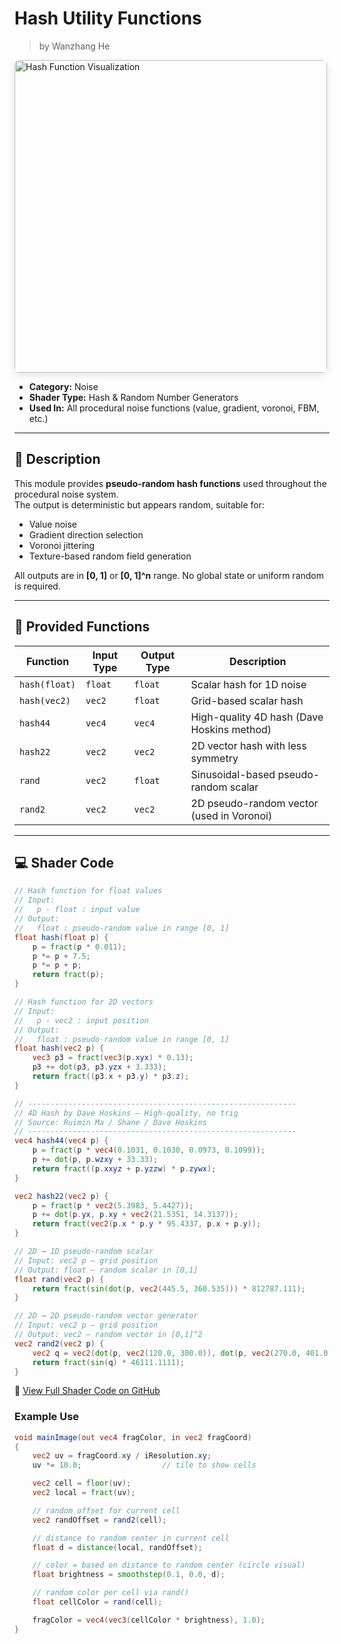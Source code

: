 
<div class="container">
    <h1 class="main-heading">Hash Utility Functions</h1>
    <blockquote class="author">by Wanzhang He</blockquote>
</div>

<img src="../../../static/images/images4Shaders/hash_function_visualization.png" alt="Hash Function Visualization" width="500" style="border-radius: 8px; box-shadow: 0 4px 12px rgba(0,0,0,0.1);">

- **Category:** Noise 
- **Shader Type:** Hash & Random Number Generators  
- **Used In:** All procedural noise functions (value, gradient, voronoi, FBM, etc.)

---

## 🧠 Description

This module provides **pseudo-random hash functions** used throughout the procedural noise system.  
The output is deterministic but appears random, suitable for:

- Value noise  
- Gradient direction selection  
- Voronoi jittering  
- Texture-based random field generation

All outputs are in **[0, 1]** or **[0, 1]^n** range. No global state or uniform random is required.

---

## 🔑 Provided Functions

| Function     | Input Type | Output Type | Description                                   |
|--------------|------------|-------------|-----------------------------------------------|
| `hash(float)`| `float`    | `float`     | Scalar hash for 1D noise                      |
| `hash(vec2)` | `vec2`     | `float`     | Grid-based scalar hash                        |
| `hash44`     | `vec4`     | `vec4`      | High-quality 4D hash (Dave Hoskins method)    |
| `hash22`     | `vec2`     | `vec2`      | 2D vector hash with less symmetry             |
| `rand`       | `vec2`     | `float`     | Sinusoidal-based pseudo-random scalar         |
| `rand2`      | `vec2`     | `vec2`      | 2D pseudo-random vector (used in Voronoi)     |

---

## 💻 Shader Code

```glsl
// Hash function for float values
// Input: 
//   p - float : input value
// Output:
//   float : pseudo-random value in range [0, 1]
float hash(float p) {
    p = fract(p * 0.011);
    p *= p + 7.5;
    p *= p + p;
    return fract(p);
}

// Hash function for 2D vectors
// Input:
//   p - vec2 : input position
// Output:
//   float : pseudo-random value in range [0, 1]
float hash(vec2 p) {
    vec3 p3 = fract(vec3(p.xyx) * 0.13);
    p3 += dot(p3, p3.yzx + 3.333);
    return fract((p3.x + p3.y) * p3.z);
}

// ------------------------------------------------------------
// 4D Hash by Dave Hoskins – High-quality, no trig
// Source: Ruimin Ma / Shane / Dave Hoskins
// ------------------------------------------------------------
vec4 hash44(vec4 p) {
    p = fract(p * vec4(0.1031, 0.1030, 0.0973, 0.1099));
    p += dot(p, p.wzxy + 33.33);
    return fract((p.xxyz + p.yzzw) * p.zywx);
}

vec2 hash22(vec2 p) {
    p = fract(p * vec2(5.3983, 5.4427));
    p += dot(p.yx, p.xy + vec2(21.5351, 14.3137));
    return fract(vec2(p.x * p.y * 95.4337, p.x + p.y));
}

// 2D → 1D pseudo-random scalar
// Input: vec2 p — grid position
// Output: float — random scalar in [0,1]
float rand(vec2 p) {
    return fract(sin(dot(p, vec2(445.5, 360.535))) * 812787.111);
}

// 2D → 2D pseudo-random vector generator
// Input: vec2 p — grid position
// Output: vec2 — random vector in [0,1]^2
vec2 rand2(vec2 p) {
    vec2 q = vec2(dot(p, vec2(120.0, 300.0)), dot(p, vec2(270.0, 401.0)));
    return fract(sin(q) * 46111.1111);
}
```
🔗 [View Full Shader Code on GitHub](https://github.com/friedaxvictoria/procedural_shader_framework/blob/main/shaders/shaders/noise/hash.glsl)
### Example Use
```glsl
void mainImage(out vec4 fragColor, in vec2 fragCoord)
{
    vec2 uv = fragCoord.xy / iResolution.xy;
    uv *= 10.0;                  // tile to show cells

    vec2 cell = floor(uv);
    vec2 local = fract(uv);

    // random offset for current cell
    vec2 randOffset = rand2(cell);

    // distance to random center in current cell
    float d = distance(local, randOffset);

    // color = based on distance to random center (circle visual)
    float brightness = smoothstep(0.1, 0.0, d);

    // random color per cell via rand()
    float cellColor = rand(cell);

    fragColor = vec4(vec3(cellColor * brightness), 1.0);
}
```
